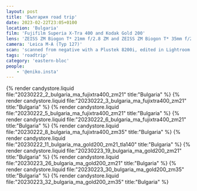```yaml
---
layout: post
title: 'България road trip'
date: 2023-02-22T23:05+0100
location: 'Bulgaria'
film: 'Fujifilm Superia X-Tra 400 and Kodak Gold 200'
lens: 'ZEISS ZM Biogon T* 21mm f/2.8 ZM and ZEISS ZM Biogon T* 35mm f/2 ZM'
camera: 'Leica M-A (Typ 127)'
scan: 'scanned from negative with a Plustek 8200i, edited in Lightroom'
tags: 'roadtrip'
category: 'eastern-bloc'
people: 
    - '@eniko.insta'
---
```


{% render candystore.liquid file:"20230222_2_bulgaria_ma_fujixtra400_zm21" title:"Bulgaria" %}
{% render candystore.liquid file:"20230222_3_bulgaria_ma_fujixtra400_zm21" title:"Bulgaria" %}
{% render candystore.liquid file:"20230222_5_bulgaria_ma_fujixtra400_zm21" title:"Bulgaria" %}
{% render candystore.liquid file:"20230222_6_bulgaria_ma_fujixtra400_zm21" title:"Bulgaria" %}
{% render candystore.liquid file:"20230222_8_bulgaria_ma_fujixtra400_zm35" title:"Bulgaria" %}
{% render candystore.liquid file:"20230222_11_bulgaria_ma_gold200_zm21_tla140" title:"Bulgaria" %}
{% render candystore.liquid file:"20230223_19_bulgaria_ma_gold200_zm21" title:"Bulgaria" %}
{% render candystore.liquid file:"20230223_26_bulgaria_ma_gold200_zm21" title:"Bulgaria" %}
{% render candystore.liquid file:"20230223_30_bulgaria_ma_gold200_zm35" title:"Bulgaria" %}
{% render candystore.liquid file:"20230223_32_bulgaria_ma_gold200_zm35" title:"Bulgaria" %}
